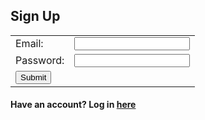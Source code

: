 ## Sign Up

<!--No actions yet-->


<table>
    <tr>
        <td>Email:</td>
        <td><input type="email" id="email" name="email" required></td>
    </tr>
    <tr>
        <td>Password:</td>
        <td><input type="password" id="password" name="password" required></td>
    </tr>
    <tr>
        <td><button type="submit" value="Submit" onclick="create_user()">Submit</button></td>
    </tr>
</table>
<h4>Have an account? Log in <a href="/login">here</a></h4>

<script>
    // Replace with localhost:8085 for testing
    

    var url = "https://csa-backend.rohanj.dev/api/user/createPerson";
    
    function create_user() {
        const body = {

            // Should be same as person????
            email: document.getElementById("email").value,
            password: document.getElementById("password").value
        };
        const request_options = {
            method: 'POST',
            body: JSON.stringify(body),
            headers: {
                "content-type": 'application/json'
            }
        };
        console.log(JSON.stringify(body));


        fetch(url, request_options)
            .then(response => {
                response.json().then(data => {
                    if (data.err) {
                       alert(data.err)
                    } else {
                       alert("Account created! Please enter your credentials to log in.")
                       window.location.href = "/login";
                    }
                })
            })
            .catch(err => {
                console.log("Error: " + err);
            })
    }


</script>
